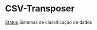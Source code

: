 # CSV-Transposer
[Status](https://github.com/agslima/csv-schema-evolution/actions/workflows/ci-build.yaml/badge.svg)
Sistemas de classificação de dados

